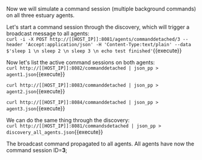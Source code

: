 Now we will simulate a command session (multiple background commands) on all three estuary agents.

Let's start a command session through the discovery, which will trigger a broadcast message to all agents:  
`curl -i -X POST http://[[HOST_IP]]:8081/agents/commanddetached/3 --header 'Accept:application/json' -H 'Content-Type:text/plain' --data $'sleep 1 \n sleep 2 \n sleep 3 \n echo test finished'`{{execute}}

Now let's list the active command sessions on both agents:  
`curl http://[[HOST_IP]]:8082/commanddetached | json_pp > agent1.json`{{execute}}

`curl http://[[HOST_IP]]:8083/commanddetached | json_pp > agent2.json`{{execute}}

`curl http://[[HOST_IP]]:8084/commanddetached | json_pp > agent3.json`{{execute}}

We can do the same thing through the discovery:  
`curl http://[[HOST_IP]]:8081/commandsdetached | json_pp > discovery_all_agents.json`{{execute}}

The broadcast command propagated to all agents. All agents have now the command session ID=**3**;
